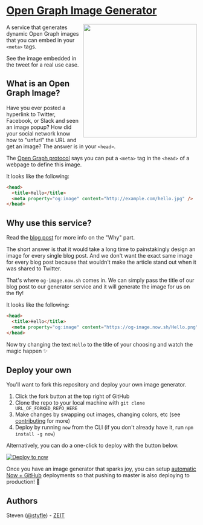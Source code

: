 # [Open Graph Image Generator](https://og-image.now.sh)

<a href="https://twitter.com/zeithq/status/1092587111985881088">
    <img align="right" src="https://raw.githubusercontent.com/styfle/og-image/master/public/tweet.png" height="300" />
</a>

A service that generates dynamic Open Graph images that you can embed in your `<meta>` tags.

See the image embedded in the tweet for a real use case.


## What is an Open Graph Image?

Have you ever posted a hyperlink to Twitter, Facebook, or Slack and seen an image popup?
How did your social network know how to "unfurl" the URL and get an image?
The answer is in your `<head>`.

The [Open Graph protocol](http://ogp.me) says you can put a `<meta>` tag in the `<head>` of a webpage to define this image.

It looks like the following:

```html
<head>
  <title>Hello</title>
  <meta property="og:image" content="http://example.com/hello.jpg" />
</head>
```

## Why use this service?

Read the [blog post](https://zeit.co/blog/social-og-image-cards-as-a-service) for more info on the "Why" part.

The short answer is that it would take a long time to painstakingly design an image for every single blog post. And we don't want the exact same image for every blog post because that wouldn't make the article stand out when it was shared to Twitter. 

That's where `og-image.now.sh` comes in. We can simply pass the title of our blog post to our generator service and it will generate the image for us on the fly!

It looks like the following:

```html
<head>
  <title>Hello</title>
  <meta property="og:image" content="https://og-image.now.sh/Hello.png" />
</head>
```

Now try changing the text `Hello` to the title of your choosing and watch the magic happen ✨

## Deploy your own

You'll want to fork this repository and deploy your own image generator.

1. Click the fork button at the top right of GitHub
2. Clone the repo to your local machine with `git clone URL_OF_FORKED_REPO_HERE`
3. Make changes by swapping out images, changing colors, etc (see [contributing](https://github.com/styfle/og-image/blob/master/CONTRIBUTING.md) for more)
4. Deploy by running `now` from the CLI (if you don't already have it, run `npm install -g now`)

Alternatively, you can do a one-click to deploy with the button below.

[![Deploy to now](https://deploy.now.sh/static/button.svg)](https://deploy.now.sh/?repo=https://github.com/styfle/og-image)

Once you have an image generator that sparks joy, you can setup [automatic Now + GitHub](https://zeit.co/github) deployments so that pushing to master is also deploying to production! 🚀

## Authors

Steven ([@styfle](https://twitter.com/styfle)) - [ZEIT](https://zeit.co)

